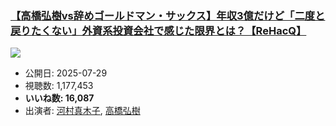 ### [【高橋弘樹vs辞めゴールドマン・サックス】年収3億だけど「二度と戻りたくない」外資系投資会社で感じた限界とは？【ReHacQ】](https://www.youtube.com/watch?v=dKXQC1J0VLw)
[![](https://img.youtube.com/vi/dKXQC1J0VLw/sddefault.jpg)](https://www.youtube.com/watch?v=dKXQC1J0VLw)
-   公開日: 2025-07-29
-   視聴数: 1,177,453
-   **いいね数: 16,087**
-   出演者: [河村真木子](/rehacq_fan/people/河村真木子 "wikilink"), [高橋弘樹](/rehacq_fan/people/高橋弘樹 "wikilink")
